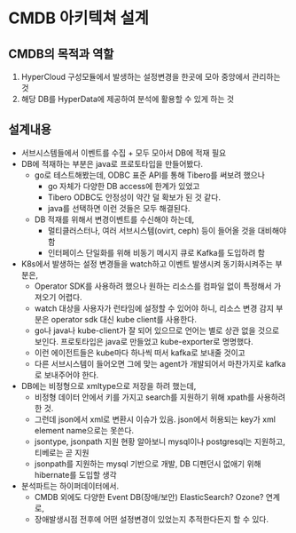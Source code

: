 # CMDB 아키텍쳐 설계

## CMDB의 목적과 역할

1. HyperCloud 구성모듈에서 발생하는 설정변경을 한곳에 모아 중앙에서 관리하는 것
2. 해당 DB를 HyperData에 제공하여 분석에 활용할 수 있게 하는 것

## 설계내용

- 서브시스템들에서 이벤트를 수집 + 모두 모아서 DB에 적재 필요
- DB에 적재하는 부분은 java로 프로토타입을 만들어봤다.
  - go로 테스트해봤는데, ODBC 표준 API를 통해 Tibero를 써보려 했으나
    - go 자체가 다양한 DB access에 한계가 있었고
    - Tibero ODBC도 안정성이 약간 덜 확보가 된 것 같다.
    - java를 선택하면 이런 것들은 모두 해결된다.
  - DB 적재를 위해서 변경이벤트를 수신해야 하는데,
    - 멀티클러스터나, 여러 서브시스템(ovirt, ceph) 등이 들어올 것을 대비해야 함
    - 인터페이스 단일화를 위해 비동기 메시지 큐로 Kafka를 도입하려 함
- K8s에서 발생하는 설정 변경들을 watch하고 이벤트 발생시켜 동기화시켜주는 부분은,
  - Operator SDK를 사용하려 했으나 원하는 리소스를 컴파일 없이 특정해서 가져오기 어렵다.
  - watch 대상을 사용자가 런타임에 설정할 수 있어야 하니, 리소스 변경 감지 부분은 operator sdk 대신 kube client를 사용한다.
  - go나 java나 kube-client가 잘 되어 있으므로 언어는 별로 상관 없을 것으로 보인다. 프로토타입은 java로 만들었고 kube-exporter로 명명했다.
  - 이런 에이전트들은 kube마다 하나씩 떠서 kafka로 보내줄 것이고
  - 다른 서브시스템이 들어오면 그에 맞는 agent가 개발되어서 마찬가지로 kafka로 보내주어야 한다.
- DB에는 비정형으로 xmltype으로 저장을 하려 했는데,
  - 비정형 데이터 안에서 키를 가지고 search를 지원하기 위해 xpath를 사용하려 한 것.
  - 그런데 json에서 xml로 변환시 이슈가 있음. json에서 허용되는 key가 xml element name으로는 못쓴다.
  - jsontype, jsonpath 지원 현황 알아보니 mysql이나 postgresql는 지원하고, 티베로는 곧 지원
  - jsonpath를 지원하는 mysql 기반으로 개발, DB 디펜던시 없애기 위해 hibernate를 도입할 생각
- 분석파트는 하이퍼데이터에서.
  - CMDB 외에도 다양한 Event DB(장애/보안) ElasticSearch? Ozone? 연계로,
  - 장애발생시점 전후에 어떤 설정변경이 있었는지 추적한다든지 할 수 있다.
